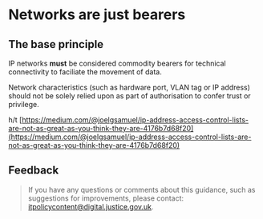 # Networks are just bearers

## The base principle

IP networks **must** be considered commodity bearers for technical connectivity to faciliate the movement of data.

Network characteristics \(such as hardware port, VLAN tag or IP address\) should not be solely relied upon as part of authorisation to confer trust or privilege.

h/t [https://medium.com/@joelgsamuel/ip-address-access-control-lists-are-not-as-great-as-you-think-they-are-4176b7d68f20](https://medium.com/@joelgsamuel/ip-address-access-control-lists-are-not-as-great-as-you-think-they-are-4176b7d68f20)

## Feedback

> If you have any questions or comments about this guidance, such as suggestions for improvements, please contact: [itpolicycontent@digital.justice.gov.uk](mailto:itpolicycontent@digital.justice.gov.uk).

